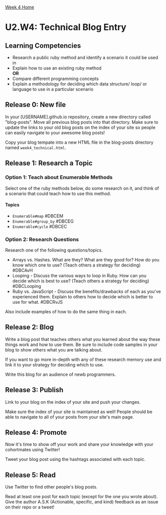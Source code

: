 [Week 4 Home](./)

# U2.W4: Technical Blog Entry

## Learning Competencies
- Research a public ruby method and identify a scenario it could be used in
- Explain how to use an existing ruby method
<br> **OR**
- Compare different programming concepts
- Explain a methodology for deciding which data structure/ loop/ or language to use in a particular scenario


## Release 0: New file
In your [USERNAME].github.io repository, create a new directory called "blog-posts". Move all previous blog posts into that directory. Make sure to update the links to your old blog posts on the index of your site so people can easily navigate to your awesome blog posts!

Copy your blog tempate into a new HTML file in the blog-posts directory named `week4_technical.html`. 


## Release 1: Research a Topic

### Option 1: Teach about Enumerable Methods
Select one of the ruby methods below, do some research on it, and think of a scenario that could teach how to use this method. 

#### Topics
- `Enumerable#map` #DBCEM
- `Enumerable#group_by` #DBCEG
- `Enumerable#cycle` #DBCEC

### Option 2: Research Questions
Research one of the following questions/topics.

- Arrays vs. Hashes. What are they? What are they good for? How do you know which one to use? (Teach others a strategy for deciding) #DBCAvH
- Looping - Discuss the various ways to loop in Ruby. How can you decide which is best to use? (Teach others a strategy for deciding) #DBCLooping
- Ruby vs. JavaScript - Discuss the benefits/drawbacks of each as you've experienced them. Explain to others how to decide which is better to use for what. #DBCRvJS

Also include examples of how to do the same thing in each. 


## Release 2: Blog
Write a blog post that teaches others what you learned about the way these things work and how to use them. Be sure to include code samples in your blog to show others what you are talking about. 

If you want to go more in-depth with any of these research memory use and link it to your strategy for deciding which to use. 

Write this blog for an audience of newb programmers.

## Release 3: Publish
Link to your blog on the index of your site and push your changes. 

Make sure the index of your site is maintained as well! People should be able to navigate to all of your posts from your site's main page. 

## Release 4: Promote

Now it's time to show off your work and share your knowledge with your cohortmates using Twitter! 

Tweet your blog post using the hashtags associated with each topic. 

## Release 5: Read

Use Twitter to find other people's blog posts. 

Read at least one post for each topic (except for the one you wrote about). Give the author A.S.K (Actionable, specific, and kind) feedback as an issue on their repo or a tweet! 

